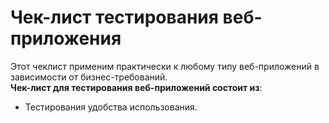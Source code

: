 # Чек-лист тестирования веб-приложения
Этот чеклист применим практически к любому типу веб-приложений в зависимости от
бизнес-требований.   
**Чек-лист для тестирования веб-приложений состоит из**:   
- Тестирования удобства использования.   
